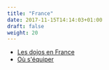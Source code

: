 ```yaml
---
title: "France"
date: 2017-11-15T14:14:03+01:00
draft: false
weight: 20
---
```


* [Les dojos en France](/les-dojos)
* [Où s'équiper](/equipement)

